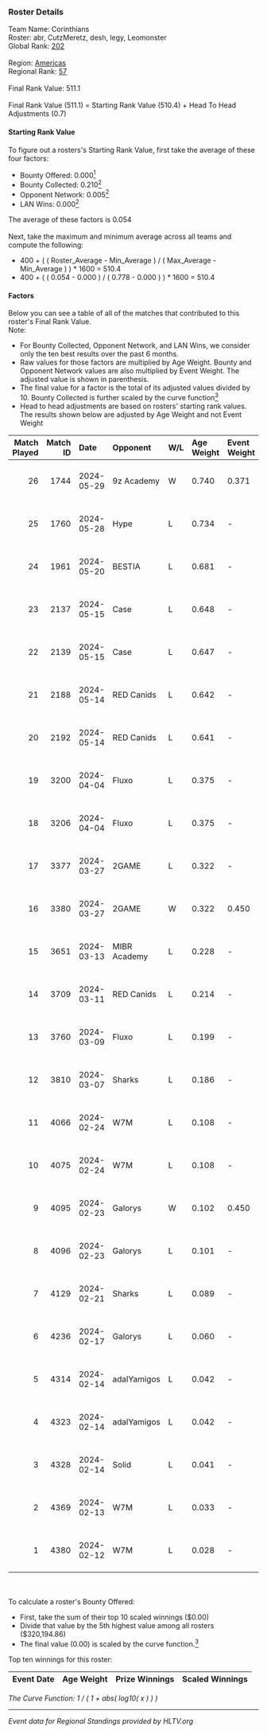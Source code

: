 ### Roster Details<br />
Team Name: Corinthians<br />
Roster: abr, CutzMeretz, desh, legy, Leomonster<br />
Global Rank: [202](../../standings_global_2024_08_06.md)<br />
<br />
Region: [Americas]( ../../standings_americas_2024_08_06.md)<br />
Regional Rank: [57]( ../../standings_americas_2024_08_06.md)<br />
<br />
Final Rank Value:  511.1<br />
<br />
Final Rank Value (511.1) = Starting Rank Value (510.4) + Head To Head Adjustments (0.7)<br />

#### Starting Rank Value<br />
To figure out a rosters's Starting Rank Value, first take the average of these four factors:<br />
- Bounty Offered: 0.000[<sup>1</sup>](#table2)
- Bounty Collected: 0.210[<sup>2</sup>](#table1)
- Opponent Network: 0.005[<sup>2</sup>](#table1)
- LAN Wins: 0.000[<sup>2</sup>](#table1)

The average of these factors is 0.054<br />
<br />
Next, take the maximum and minimum average across all teams and compute the following:<br />
- 400 + ( ( Roster_Average - Min_Average ) / ( Max_Average - Min_Average ) ) * 1600 = 510.4
- 400 + ( ( 0.054 - 0.000 ) / ( 0.778 - 0.000 ) ) * 1600 = 510.4


#### Factors<br />
Below you can see a table of all of the matches that contributed to this roster's Final Rank Value.<br />
Note:<br />

- For Bounty Collected, Opponent Network, and LAN Wins, we consider only the ten best results over the past 6 months.
- Raw values for those factors are multiplied by Age Weight. Bounty and Opponent Network values are also multiplied by Event Weight. The adjusted value is shown in parenthesis.
- The final value for a factor is the total of its adjusted values divided by 10. Bounty Collected is further scaled by the curve function[<sup>3</sup>](#curveFunction)
- Head to head adjustments are based on rosters' starting rank values. The results shown below are adjusted by Age Weight and not Event Weight
<span id="table1"></span><br />


| Match Played | Match ID | Date       | Opponent     | W/L | Age Weight | Event Weight | Bounty Collected | Opponent Network | LAN Wins  | H2H Adj. | Roster                                  |
| -: | -: | :- | :- | :- | :- | :- | :- | :- | :- | -: | :- |
|           26 |     1744 | 2024-05-29 | 9z Academy   | W   | 0.740      | 0.371        | 0.000 (0.000)    | 0.067 (0.018)    | 0 (0.000) |    11.63 | abr, CutzMeretz, desh, legy, Leomonster |
|           25 |     1760 | 2024-05-28 | Hype         | L   | 0.734      | -            | -                | -                | -         |    -2.52 | abr, CutzMeretz, desh, legy, Leomonster |
|           24 |     1961 | 2024-05-20 | BESTIA       | L   | 0.681      | -            | -                | -                | -         |    -1.31 | abr, CutzMeretz, desh, legy, Leomonster |
|           23 |     2137 | 2024-05-15 | Case         | L   | 0.648      | -            | -                | -                | -         |    -2.08 | abr, CutzMeretz, desh, legy, Leomonster |
|           22 |     2139 | 2024-05-15 | Case         | L   | 0.647      | -            | -                | -                | -         |    -2.12 | abr, CutzMeretz, desh, legy, Leomonster |
|           21 |     2188 | 2024-05-14 | RED Canids   | L   | 0.642      | -            | -                | -                | -         |    -0.72 | abr, CutzMeretz, desh, legy, Leomonster |
|           20 |     2192 | 2024-05-14 | RED Canids   | L   | 0.641      | -            | -                | -                | -         |    -0.72 | abr, CutzMeretz, desh, legy, Leomonster |
|           19 |     3200 | 2024-04-04 | Fluxo        | L   | 0.375      | -            | -                | -                | -         |    -0.55 | abr, CutzMeretz, desh, legy, Leomonster |
|           18 |     3206 | 2024-04-04 | Fluxo        | L   | 0.375      | -            | -                | -                | -         |    -0.55 | abr, CutzMeretz, desh, legy, Leomonster |
|           17 |     3377 | 2024-03-27 | 2GAME        | L   | 0.322      | -            | -                | -                | -         |    -2.91 | abr, CutzMeretz, desh, legy, Leomonster |
|           16 |     3380 | 2024-03-27 | 2GAME        | W   | 0.322      | 0.450        | 0.002 (0.000)    | 0.048 (0.007)    | 0 (0.000) |     7.35 | abr, CutzMeretz, desh, legy, Leomonster |
|           15 |     3651 | 2024-03-13 | MIBR Academy | L   | 0.228      | -            | -                | -                | -         |    -3.61 | abr, CutzMeretz, desh, legy, Leomonster |
|           14 |     3709 | 2024-03-11 | RED Canids   | L   | 0.214      | -            | -                | -                | -         |    -0.28 | abr, CutzMeretz, desh, legy, Leomonster |
|           13 |     3760 | 2024-03-09 | Fluxo        | L   | 0.199      | -            | -                | -                | -         |    -0.30 | abr, CutzMeretz, desh, legy, Leomonster |
|           12 |     3810 | 2024-03-07 | Sharks       | L   | 0.186      | -            | -                | -                | -         |    -0.40 | abr, CutzMeretz, desh, legy, Leomonster |
|           11 |     4066 | 2024-02-24 | W7M          | L   | 0.108      | -            | -                | -                | -         |    -0.46 | abr, CutzMeretz, desh, legy, Leomonster |
|           10 |     4075 | 2024-02-24 | W7M          | L   | 0.108      | -            | -                | -                | -         |    -0.46 | abr, CutzMeretz, desh, legy, Leomonster |
|            9 |     4095 | 2024-02-23 | Galorys      | W   | 0.102      | 0.450        | 0.030 (0.001)    | 0.530 (0.024)    | 0 (0.000) |     2.88 | abr, CutzMeretz, desh, legy, Leomonster |
|            8 |     4096 | 2024-02-23 | Galorys      | L   | 0.101      | -            | -                | -                | -         |    -0.33 | abr, CutzMeretz, desh, legy, Leomonster |
|            7 |     4129 | 2024-02-21 | Sharks       | L   | 0.089      | -            | -                | -                | -         |    -0.20 | abr, CutzMeretz, desh, legy, Leomonster |
|            6 |     4236 | 2024-02-17 | Galorys      | L   | 0.060      | -            | -                | -                | -         |    -0.19 | abr, CutzMeretz, desh, legy, Leomonster |
|            5 |     4314 | 2024-02-14 | adalYamigos  | L   | 0.042      | -            | -                | -                | -         |    -0.53 | abr, CutzMeretz, desh, legy, Leomonster |
|            4 |     4323 | 2024-02-14 | adalYamigos  | L   | 0.042      | -            | -                | -                | -         |    -0.53 | abr, CutzMeretz, desh, legy, Leomonster |
|            3 |     4328 | 2024-02-14 | Solid        | L   | 0.041      | -            | -                | -                | -         |    -0.13 | abr, CutzMeretz, desh, legy, Leomonster |
|            2 |     4369 | 2024-02-13 | W7M          | L   | 0.033      | -            | -                | -                | -         |    -0.14 | abr, CutzMeretz, desh, legy, Leomonster |
|            1 |     4380 | 2024-02-12 | W7M          | L   | 0.028      | -            | -                | -                | -         |    -0.12 | abr, CutzMeretz, desh, legy, Leomonster |

<br />
<span id="table2"></span><br />
To calculate a roster's Bounty Offered:<br />

- First, take the sum of their top 10 scaled winnings ($0.00)
- Divide that value by the 5th highest value among all rosters ($320,194.86)
- The final value (0.00) is scaled by the curve function.[<sup>3</sup>](#curveFunction)

Top ten winnings for this roster:<br />

| Event Date | Age Weight | Prize Winnings | Scaled Winnings |
| :- | -: | :- | :- |


<span id="curveFunction"></span>_The Curve Function: 1 / ( 1 + abs( log10( x ) ) )_<br />

---
_Event data for Regional Standings provided by HLTV.org_<br />
